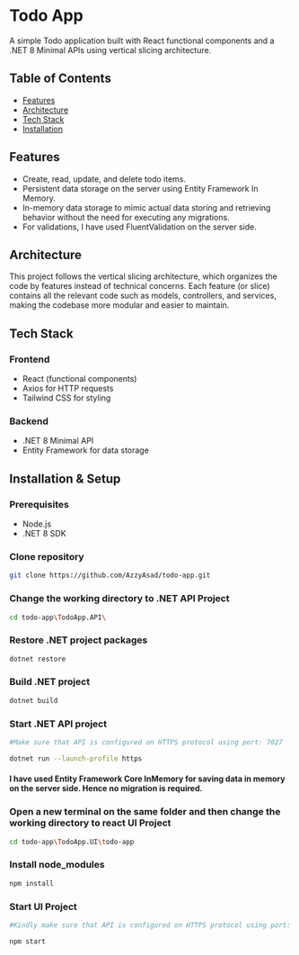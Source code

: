 # Todo App

A simple Todo application built with React functional components and a .NET 8 Minimal APIs using vertical slicing architecture.

## Table of Contents

- [Features](#features)
- [Architecture](#architecture)
- [Tech Stack](#tech-stack)
- [Installation](#installation)

## Features

- Create, read, update, and delete todo items.
- Persistent data storage on the server using Entity Framework In Memory.
- In-memory data storage to mimic actual data storing and retrieving behavior without the need for executing any migrations.
- For validations, I have used FluentValidation on the server side.

## Architecture

This project follows the vertical slicing architecture, which organizes the code by features instead of technical concerns. Each feature (or slice) contains all the relevant code such as models, controllers, and services, making the codebase more modular and easier to maintain.

## Tech Stack

### Frontend

- React (functional components)
- Axios for HTTP requests
- Tailwind CSS for styling

### Backend

- .NET 8 Minimal API
- Entity Framework for data storage

## Installation & Setup

### Prerequisites

- Node.js
- .NET 8 SDK

### Clone repository

   ```bash
   git clone https://github.com/AzzyAsad/todo-app.git
   ```

### Change the working directory to .NET API Project
   ```bash
   cd todo-app\TodoApp.API\
   ```

### Restore .NET project packages
   ```bash
   dotnet restore
   ```

### Build .NET project
   ```bash
   dotnet build
   ```

### Start .NET API project
   ```bash
   #Make sure that API is configured on HTTPS protocol using port: 7027

   dotnet run --launch-profile https
   ```

#### I have used Entity Framework Core InMemory for saving data in memory on the server side. Hence no migration is required.

### Open a new terminal on the same folder and then change the working directory to react UI Project
   ```bash
   cd todo-app\TodoApp.UI\todo-app
   ```

### Install node_modules
   ```bash
   npm install
   ```

### Start UI Project
   ```bash
   #Kindly make sure that API is configured on HTTPS protocol using port: 7027

   npm start
   ```
